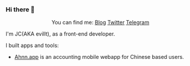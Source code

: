 ### Hi there 👋

<center>

You can find me: [Blog](https://evila.me) [Twitter](https:/twitter.com/evillt) [Telegram](https://t.me/evillt)

</center>

I'm JC(AKA evillt), as a front-end developer.

I built apps and tools:

- [Ahnn.app](https://ahnn.app) is an accounting mobile webapp for Chinese based users.

<!--
**evillt/evillt** is a ✨ _special_ ✨ repository because its `README.md` (this file) appears on your GitHub profile.

Here are some ideas to get you started:

- 🔭 I’m currently working on ...
- 🌱 I’m currently learning ...
- 👯 I’m looking to collaborate on ...
- 🤔 I’m looking for help with ...
- 💬 Ask me about ...
- 📫 How to reach me: ...
- 😄 Pronouns: ...
- ⚡ Fun fact: ...
-->
